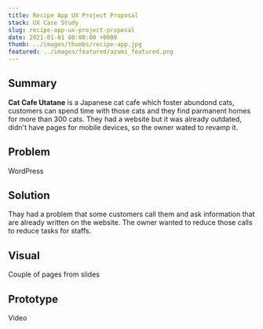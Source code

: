 ```yaml
---
title: Recipe App UX Project Proposal
stack: UX Case Study
slug: recipe-app-ux-project-proposal
date: 2021-01-01 00:00:00 +0000
thumb: ../images/thumbs/recipe-app.jpg
featured: ../images/featured/azumi_featured.png
---
```


## Summary

**Cat Cafe Utatane** is a Japanese cat cafe which foster abundond cats, customers can spend time with those cats and they find parmanent homes for more than 300 cats. They had a website but it was already outdated, didn't have pages for mobile devices, so the owner wated to revamp it.

## Problem

WordPress

## Solution

Thay had a problem that some customers call them and ask information that are already written on the website. The owner wanted to reduce those calls to reduce tasks for staffs.

## Visual

Couple of pages from slides

## Prototype

Video
